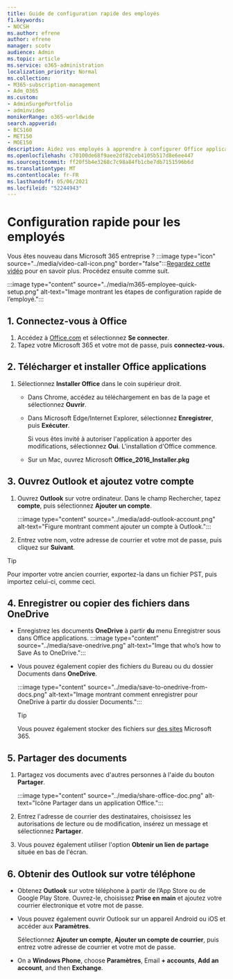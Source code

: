 ```yaml
---
title: Guide de configuration rapide des employés
f1.keywords:
- NOCSH
ms.author: efrene
author: efrene
manager: scotv
audience: Admin
ms.topic: article
ms.service: o365-administration
localization_priority: Normal
ms.collection:
- M365-subscription-management
- Adm_O365
ms.custom:
- AdminSurgePortfolio
- adminvideo
monikerRange: o365-worldwide
search.appverid:
- BCS160
- MET150
- MOE150
description: Aidez vos employés à apprendre à configurer Office applications qu’ils obtiennent avec Microsoft 365 Business Premium.
ms.openlocfilehash: c70100de68f9aee2df82ceb4105b517d8e6ee447
ms.sourcegitcommit: ff20f5b4e3268c7c98a84fb1cbe7db7151596b6d
ms.translationtype: MT
ms.contentlocale: fr-FR
ms.lasthandoff: 05/06/2021
ms.locfileid: "52244943"
---
```

# <a name="employee-quick-setup"></a>Configuration rapide pour les employés

Vous êtes nouveau dans Microsoft 365 entreprise ? :::image type="icon" source="../media/video-call-icon.png" border="false":::[Regardez cette vidéo](../business/microsoft-365-business-start.md) pour en savoir plus. Procédez ensuite comme suit.

:::image type="content" source="../media/m365-employee-quick-setup.png" alt-text="Image montrant les étapes de configuration rapide de l’employé.":::

## <a name="1-sign-in-to-office"></a>1. Connectez-vous à Office

1. Accédez à [Office.com](https://office.com) et sélectionnez **Se connecter**.
1. Tapez votre Microsoft 365 et votre mot de passe, puis **connectez-vous.**

## <a name="2-download-and-install-office-apps"></a>2. Télécharger et installer Office applications

1. Sélectionnez **Installer Office** dans le coin supérieur droit.
    - Dans Chrome, accédez au téléchargement en bas de la page et sélectionnez **Ouvrir**.
    - Dans Microsoft Edge/Internet Explorer, sélectionnez **Enregistrer**, puis **Exécuter**.
    
        Si vous êtes invité à autoriser l'application à apporter des modifications, sélectionnez **Oui**. L'installation d'Office commence.
    - Sur un Mac, ouvrez Microsoft **Office_2016_Installer.pkg**

## <a name="3-open-outlook-and-add-your-account"></a>3. Ouvrez Outlook et ajoutez votre compte

1. Ouvrez **Outlook** sur votre ordinateur. Dans le champ Rechercher, tapez **compte**, puis sélectionnez **Ajouter un compte**.

    :::image type="content" source="../media/add-outlook-account.png" alt-text="Figure montrant comment ajouter un compte à Outlook.":::

1. Entrez votre nom, votre adresse de courrier et votre mot de passe, puis cliquez sur **Suivant**.

> [!TIP]
> Pour importer votre ancien courrier, exportez-la dans un fichier PST, puis importez celui-ci, comme ceci.

## <a name="4-save-or-copy-files-to-onedrive"></a>4. Enregistrer ou copier des fichiers dans OneDrive

- Enregistrez les documents **OneDrive** à partir **du** menu Enregistrer sous dans Office applications.
    :::image type="content" source="../media/save-onedrive.png" alt-text="Imge that who’s how to Save As to OneDrive.":::

- Vous pouvez également copier des fichiers du Bureau ou du dossier Documents dans **OneDrive**.

    :::image type="content" source="../media/save-to-onedrive-from-docs.png" alt-text="Image montrant comment enregistrer pour OneDrive à partir du dossier Documents.":::

    > [!TIP]
    > Vous pouvez également stocker des fichiers sur [des sites](https://support.microsoft.com/office/d18d21a0-1f9f-4f6c-ac45-d52afa0a4a2e) Microsoft 365.

## <a name="5-share-documents"></a>5. Partager des documents

1. Partagez vos documents avec d'autres personnes à l'aide du bouton **Partager**.

    :::image type="content" source="../media/share-office-doc.png" alt-text="Icône Partager dans un application Office.":::

1. Entrez l'adresse de courrier des destinataires, choisissez les autorisations de lecture ou de modification, insérez un message et sélectionnez **Partager**.
1. Vous pouvez également utiliser l'option **Obtenir un lien de partage** située en bas de l'écran.

## <a name="6-get-outlook-on-your-phone"></a>6. Obtenir des Outlook sur votre téléphone

- Obtenez **Outlook** sur votre téléphone à partir de l’App Store ou de Google Play Store. Ouvrez-le, choisissez **Prise en main** et ajoutez votre courrier électronique et votre mot de passe.
- Vous pouvez également ouvrir Outlook sur un appareil Android ou iOS et accéder aux **Paramètres**.

    Sélectionnez **Ajouter un compte**, **Ajouter un compte de courrier**, puis entrez votre adresse de courrier et votre mot de passe.
- On a **Windows Phone**, choose **Paramètres**, Email **+ accounts**, **Add an account**, and then **Exchange**.